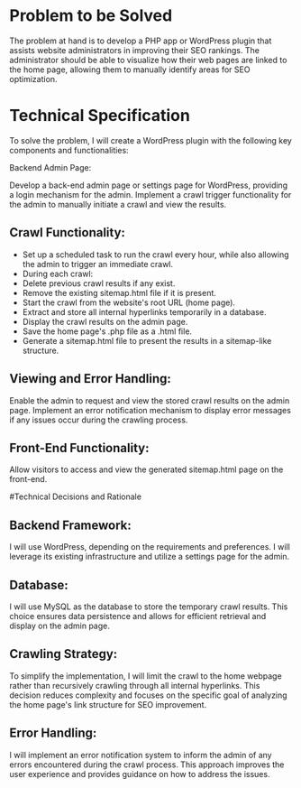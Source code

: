 # Problem to be Solved

The problem at hand is to develop a PHP app or WordPress plugin that assists website administrators in improving their SEO rankings. The administrator should be able to visualize how their web pages are linked to the home page, allowing them to manually identify areas for SEO optimization.

# Technical Specification

To solve the problem, I will create a WordPress plugin with the following key components and functionalities:

Backend Admin Page:

Develop a back-end admin page or settings page for WordPress, providing a login mechanism for the admin.
Implement a crawl trigger functionality for the admin to manually initiate a crawl and view the results.

## Crawl Functionality:

- Set up a scheduled task to run the crawl every hour, while also allowing the admin to trigger an immediate crawl.
- During each crawl:
- Delete previous crawl results if any exist.
- Remove the existing sitemap.html file if it is present.
- Start the crawl from the website's root URL (home page).
- Extract and store all internal hyperlinks temporarily in a database.
- Display the crawl results on the admin page.
- Save the home page's .php file as a .html file.
- Generate a sitemap.html file to present the results in a sitemap-like structure.

## Viewing and Error Handling:

Enable the admin to request and view the stored crawl results on the admin page.
Implement an error notification mechanism to display error messages if any issues occur during the crawling process.

## Front-End Functionality:

Allow visitors to access and view the generated sitemap.html page on the front-end.

#Technical Decisions and Rationale

## Backend Framework:

I will use WordPress, depending on the requirements and preferences.
I will leverage its existing infrastructure and utilize a settings page for the admin.

## Database:

I will use MySQL as the database to store the temporary crawl results.
This choice ensures data persistence and allows for efficient retrieval and display on the admin page.

## Crawling Strategy:

To simplify the implementation, I will limit the crawl to the home webpage rather than recursively crawling through all internal hyperlinks.
This decision reduces complexity and focuses on the specific goal of analyzing the home page's link structure for SEO improvement.

## Error Handling:

I will implement an error notification system to inform the admin of any errors encountered during the crawl process.
This approach improves the user experience and provides guidance on how to address the issues.
